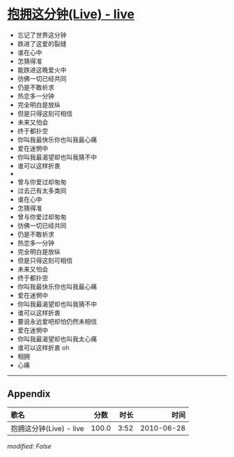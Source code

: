 # [抱拥这分钟(Live) - live](https://music.163.com/song?id=64578)

* 忘记了世界这分钟
* 跌进了这爱的裂缝
* 谁在心中
* 怎猜得准
* 能跌进这晚爱火中
* 彷佛一切已经共同
* 仍是不敢祈求
* 热恋多一分钟
* 完全明白是放纵
* 但是只得这刻可相信
* 未来又怕会
* 终于都扑空
* 你叫我最快乐你也叫我最心痛
* 爱在迷惘中
* 你叫我最渴望却也叫我猜不中
* 谁可以这样折衷
* 
* 曾与你爱过却匆匆
* 过去己有太多类同
* 谁在心中
* 怎猜得准
* 曾与你爱过却匆匆
* 彷佛一切已经共同
* 仍是不敢祈求
* 热恋多一分钟
* 完全明白是放纵
* 但是只得这刻可相信
* 未来又怕会
* 终于都扑空
* 你叫我最快乐你也叫我最心痛
* 爱在迷惘中
* 你叫我最渴望却也叫我猜不中
* 谁可以这样折衷
* 要说永远爱吧却怕仍然未相信
* 爱在迷惘中
* 你叫我最渴望却也叫我太心痛
* 谁可以这样折衷 oh
* 相拥
* 心痛


---

## Appendix

|歌名|分数|时长|时间|
|:---|:---:|---:|---:|
|抱拥这分钟(Live) - live|100.0|3:52|2010-06-28

*modified: False*